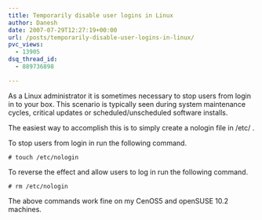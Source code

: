 ```yaml
---
title: Temporarily disable user logins in Linux
author: Danesh
date: 2007-07-29T12:27:19+00:00
url: /posts/temporarily-disable-user-logins-in-linux/
pvc_views:
  - 13905
dsq_thread_id:
  - 889736898

---
```

As a Linux administrator it is sometimes necessary to stop users from login in to your box. This scenario is typically seen during system maintenance cycles, critical updates or scheduled/unscheduled software installs.

The easiest way to accomplish this is to simply create a nologin file in /etc/ .

To stop users from login in run the following command.

    # touch /etc/nologin

To reverse the effect and allow users to log in run the following command.

    # rm /etc/nologin

The above commands work fine on my CenOS5 and openSUSE 10.2 machines.